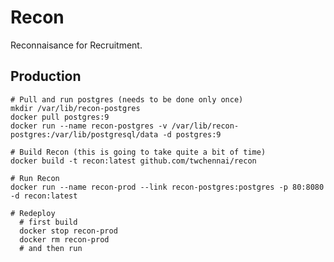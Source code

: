 # Recon

Reconnaisance for Recruitment.

## Production

    # Pull and run postgres (needs to be done only once)
    mkdir /var/lib/recon-postgres
    docker pull postgres:9
    docker run --name recon-postgres -v /var/lib/recon-postgres:/var/lib/postgresql/data -d postgres:9

    # Build Recon (this is going to take quite a bit of time)
    docker build -t recon:latest github.com/twchennai/recon

    # Run Recon
    docker run --name recon-prod --link recon-postgres:postgres -p 80:8080 -d recon:latest

    # Redeploy
      # first build
      docker stop recon-prod
      docker rm recon-prod
      # and then run
